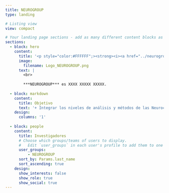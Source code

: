 ```yaml
---
title: NEUROGROUP
type: landing

# Listing view
view: compact

# Your landing page sections - add as many different content blocks as you like
sections:
  - block: hero
    content:
      title: '<p style="color:#FFFFFF";><strong><i><a href="../neurogroup/" style="color:#00FFFF";>NEUROGROUP</a></i></strong> (semillero de investigación en neuropsicología)</p>'
      image:
        filename: Logo_NEUROGROUP.png
      text: |
        <br>
        
        ***NEUROGROUP*** es XXXX XXXXX XXXXX.
  
  - block: markdown
    content:
      title: Objetivo
      text: '+ Integrar los niveles de análisis y métodos de las Neurociencias básicas y aplicadas a la comprensión de los procesos cognitivos y afectivos que subyacen al comportamiento humano'
    design:
      columns: '1'
  
  - block: people
    content:
      title: Investigadores
      # Choose which groups/teams of users to display.
      #   Edit `user_groups` in each user's profile to add them to one or more of these groups.
      user_groups:
          - NEUROGROUP
      sort_by: Params.last_name
      sort_ascending: true
    design:
      show_interests: false
      show_role: true
      show_social: true
---
```

